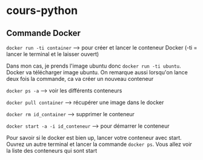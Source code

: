 # cours-python

## Commande Docker

```docker run -ti container```  --> pour créer et lancer le conteneur Docker (-ti = lancer le terminal et le laisser ouvert)

Dans mon cas, je prends l'image ubuntu donc ```docker run -ti ubuntu```. Docker va télécharger image ubuntu. On remarque aussi lorsqu'on lance deux fois la commande, ca va créer un nouveau conteneur

```docker ps -a```  --> voir les différents conteneurs

```docker pull container```  --> récupérer une image dans le docker

```docker rm id_container```  --> supprimer le conteneur

```docker start -a -i id_conteneur```  --> pour démarrer le conteneur

Pour savoir si le docker est bien up, lancer votre conteneur avec start. Ouvrez un autre terminal et lancer la commande
```docker ps```.  Vous allez voir la liste des conteneurs qui sont start
